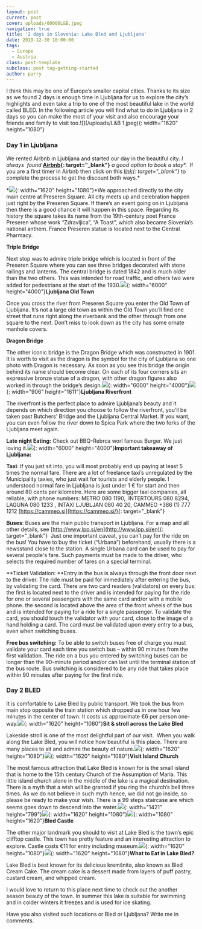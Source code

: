 ```yaml
---
layout: post
current: post
cover: uploads/00000L&B.jpeg
navigation: true
title: '2 days in Slovenia: Lake Bled and Ljubljana'
date: 2019-12-30 10:00:00
tags:
  - Europe
  - Austria
class: post-template
subclass: post tag-getting-started
author: parry
---
```


I think this may be one of Europe’s smaller capital cities. Thanks to its size as we found 2 days is enough time in Ljubljana for us to explore the city’s highlights and even take a trip to one of the most beautiful lake in the world called BLED. In the following article you will find what to do in Ljubljana in 2 days so you can make the most of your visit and also encourage your friends and family to visit too.![](/uploads/L&amp;B 1.jpeg){: width="1620" height="1080"}

### **Day 1 in Ljubljana**

We rented Airbnb in Ljubljana and started our day in the beautiful city. *I always&nbsp; found&nbsp;***[Airbnb](https://www.airbnb.com/){: target="_blank"}***&nbsp;a good option to book a stay**.&nbsp; If you are a first timer in Airbnb then click on this&nbsp;*[link](https://www.airbnb.com/c/parvinders222?currency=EUR){: target="_blank"}*&nbsp;to complete the process to get the discount both ways.*

*![](/uploads/L&amp;B5.jpeg){: width="1620" height="1080"}*We approached directly to the city main centre at Preseren Square. All city meets up and celebration happen just right by the Preseren Square. If there’s an event going on in Ljubljana then there is a good chance it will happen in this space. Regarding its history the square takes its name from the 19th-century poet France Preseren whose work “Zdravljica”, “A Toast”, which also became Slovenia’s national anthem. France Preseren statue is located next to the Central Pharmacy.

**Triple Bridge**

Next stop was to admire triple bridge which is located in front of the Preseren Square where you can see three bridges decorated with stone railings and lanterns. The central bridge is dated 1842 and is much older than the two others. This was intended for road traffic, and others two were added for pedestrians at the start of the 1930.![](/uploads/L&amp;B19.jpg){: width="6000" height="4000"}**Ljubljana Old Town**

Once you cross the river from Preseren Square you enter the Old Town of Ljubljana. It’s not a large old town as within the Old Town you’ll find one street that runs right along the riverbank and the other through from one square to the next. Don’t miss to look down as the city has some ornate manhole covers.

**Dragon Bridge**

The other iconic bridge is the Dragon Bridge which was constructed in 1901. It is worth to visit as the dragon is the symbol for the city of Ljubljana so one photo with Dragon is necessary. As soon as you see this bridge the origin behind its name should become clear. On each of its four corners sits an expressive bronze statue of a dragon, with other dragon figures also worked in through the bridge’s design.![](/uploads/L&amp;B18.jpg){: width="6000" height="4000"}![](/uploads/L&amp;B11.jpeg){: width="906" height="1611"}**Ljubljana Riverfront**

The riverfront is the perfect place to admire Ljubljana’s beauty and it depends on which direction you choose to follow the riverfront, you’ll be taken past Butchers’ Bridge and the Ljubljana Central Market. If you want, you can even follow the river down to Spica Park where the two forks of the Ljubljana meet again.

**Late night Eating:** Check out BBQ-Rebrca worl famous Burger. We just loving it.![](/uploads/L&amp;B20.jpg){: width="6000" height="4000"}**Important takeaway of Ljubljana:**

**Taxi**\: If you just sit into, you will most probably end up paying at least 5 times the normal fare. There are a lot of freelance taxi’s unregulated by the Municipality taxies, who just wait for tourists and elderly people. I understood normal fare in Ljubljana is just under 1 € for start and then around 80 cents per kilometre. Here are some bigger taxi companies, all reliable, with phone numbers: METRO 080 1190,&nbsp; INTERTOURS 080 8294, LAGUNA 080 1233 , INTAXI LJUBLJAN 080 40 20, CAMMEO +386 (1) 777 1212&nbsp;[https://cammeo.si](https://cammeo.si/){: target="_blank"}

**Buses**\: Buses are the main public transport in Ljubljana. For a map and all other details, see&nbsp;[http://www.lpp.si/en](http://www.lpp.si/en){: target="_blank"}&nbsp; Just one important caveat, you can’t pay for the ride on the bus\! You have to buy the ticket (“Urbana”) beforehand, usually there is a newsstand close to the station. A single Urbana card can be used to pay for several people's fare. Such payments must be made to the driver, who selects the required number of fares on a special terminal.

**Ticket Validation:&nbsp;**Entry in the bus is always through the front door next to the driver. The ride must be paid for immediately after entering the bus, by validating the card. There are two card readers (validators) on every bus: the first is located next to the driver and is intended for paying for the ride for one or several passengers with the same card and/or with a mobile phone. the second is located above the area of the front wheels of the bus and is intended for paying for a ride for a single passenger. To validate the card, you should touch the validator with your card, close to the image of a hand holding a card. The card must be validated upon every entry to a bus, even when switching buses.

**Free bus switching:**&nbsp;To be able to switch buses free of charge you must validate your card each time you switch bus – within 90 minutes from the first validation. The ride on a bus you entered by switching buses can be longer than the 90-minute period and/or can last until the terminal station of the bus route. Bus switching is considered to be any ride that takes place within 90 minutes after paying for the first ride.

### **Day 2 BLED**

It is comfortable to Lake Bled by public transport. We took the bus from main stop opposite the train station which dropped us in one hour few minutes in the center of town. It costs us approximate €6 per person one-way.![](/uploads/L&amp;B2.jpeg){: width="1620" height="1080"}**Sit & stroll across the Lake Bled**&nbsp;

Lakeside stroll is one of the most delightful part of our visit.&nbsp; When you walk along the Lake Bled, you will notice how beautiful is this place. There are many places to sit and admire the beauty of nature.![](/uploads/L&amp;B6.jpeg){: width="1620" height="1080"}![](/uploads/L&amp;B10.jpeg){: width="1620" height="1080"}**Visit Island Church**

The most famous attraction that Lake Bled is known for is the small island that is home to the 15th century Church of the Assumption of Maria. This little island church alone in the middle of the lake is a magical destination. There is a myth that a wish will be granted if you ring the church’s bell three times. As we do not believe in such myth hence, we did not go inside, so please be ready to make your wish. There is a 99 steps staircase are which seems goes down to descend into the water.![](/uploads/L&amp;B9.jpeg){: width="1421" height="799"}![](/uploads/L&amp;B4.jpeg){: width="1620" height="1080"}![](/uploads/L&amp;B3.jpeg){: width="1080" height="1620"}**Bled Castle**

The other major landmark you should to visit at Lake Bled is the town’s epic clifftop castle. This town has pretty feature and an interesting attraction to explore. Castle costs €11 for entry including museum.![](/uploads/L&amp;B7.jpeg){: width="1620" height="1080"}![](/uploads/L&amp;B.jpeg){: width="1620" height="1080"}**What to Eat in Lake Bled?**

Lake Bled is best known for its delicious kremšnita, also known as Bled Cream Cake. The cream cake is a dessert made from layers of puff pastry, custard cream, and whipped cream.

I would love to return to this place next time to check out the another season beauty of the town. In summer this lake is suitable for swimming and in colder winters it freezes and is used for ice skating.

Have you also visited such locations or Bled or Ljubljana? Write me in comments.